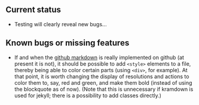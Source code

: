 ## Current status

* Testing will clearly reveal new bugs...

## Known bugs or missing features

* If and when the [github markdown](https://github.github.com/gfm/) is really implemented on github (at present it is not), it should be possible to add `<style>` elements to a file, thereby being able to color certain parts (using `<div>`, for example). At that point, it is worth changing the display of resolutions and actions to color them to, say, red and green, and make them bold (instead of using the blockquote as of now). (Note that this is unnecessary if kramdown is used for jekyll; there is a possibility to add classes directly.)

